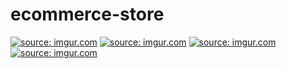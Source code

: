 # ecommerce-store
<a href="https://imgur.com/cDLcS3O"><img src="https://i.imgur.com/cDLcS3O.png" title="source: imgur.com" /></a>
<a href="https://imgur.com/IxsHyZM"><img src="https://i.imgur.com/IxsHyZM.png" title="source: imgur.com" /></a>
<a href="https://imgur.com/MW2sdn1"><img src="https://i.imgur.com/MW2sdn1.png" title="source: imgur.com" /></a>
<a href="https://imgur.com/lex4fRz"><img src="https://i.imgur.com/lex4fRz.png" title="source: imgur.com" /></a>
